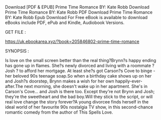 Download [PDF & EPUB] Prime Time Romance BY: Kate Robb Download Prime Time Romance BY: Kate Robb PDF Download Prime Time Romance BY: Kate Robb Epub Download For Free eBook is available to download eBooks include PDF, ePub and Kindle, Audiobook Versions.

GET FILE :

https://uk.ebookarea.xyz/?book=205846802-prime-time-romance

SYNOPSIS : 

Is love on the small screen better than the real thing?Brynn?s happy ending has gone up in flames. She?s newly divorced and living with a roommate ? Josh ? to afford her mortgage. At least she?s got Carson?s Cove to binge - her beloved 90s teenage soap.So when a birthday cake shows up on her and Josh?s doorstep, Brynn makes a wish for her own happily-ever-after.The next morning, she doesn't wake up in her apartment. She's in Carson's Cove... and Josh is there too. Except they're not Brynn and Josh; they're the sweetheart and the bad boy.Will they stick to the script, or will real love change the story forever?A young divorcee finds herself in the ideal world of her favourite 90s nostalgia TV show, in this second-chance romantic comedy from the author of This Spells Love.
